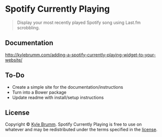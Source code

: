 # Spotify Currently Playing

> Display your most recently played Spotify song using Last.fm scrobbling.

## Documentation

http://kylebrumm.com/adding-a-spotify-currently-playing-widget-to-your-website/


## To-Do

- Create a simple site for the documentation/instructions
- Turn into a Bower package
- Update readme with install/setup instructions


## License

Copyright © [Kyle Brumm](http://kylebrumm.com). Spotify Currently Playing is free to use on whatever and may be redistributed under the terms specified in the [license](LICENSE.md).
